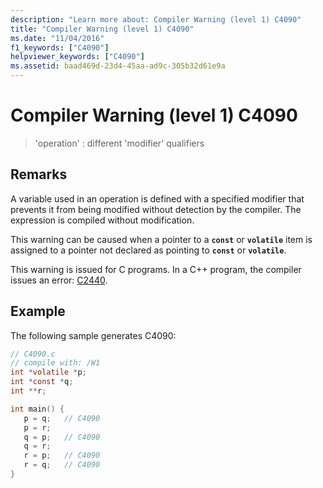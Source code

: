 ```yaml
---
description: "Learn more about: Compiler Warning (level 1) C4090"
title: "Compiler Warning (level 1) C4090"
ms.date: "11/04/2016"
f1_keywords: ["C4090"]
helpviewer_keywords: ["C4090"]
ms.assetid: baad469d-23d4-45aa-ad9c-305b32d61e9a
---
```

# Compiler Warning (level 1) C4090

> 'operation' : different 'modifier' qualifiers

## Remarks

A variable used in an operation is defined with a specified modifier that prevents it from being modified without detection by the compiler. The expression is compiled without modification.

This warning can be caused when a pointer to a **`const`** or **`volatile`** item is assigned to a pointer not declared as pointing to **`const`** or **`volatile`**.

This warning is issued for C programs. In a C++ program, the compiler issues an error: [C2440](../../error-messages/compiler-errors-1/compiler-error-c2440.md).

## Example

The following sample generates C4090:

```c
// C4090.c
// compile with: /W1
int *volatile *p;
int *const *q;
int **r;

int main() {
   p = q;   // C4090
   p = r;
   q = p;   // C4090
   q = r;
   r = p;   // C4090
   r = q;   // C4090
}
```

